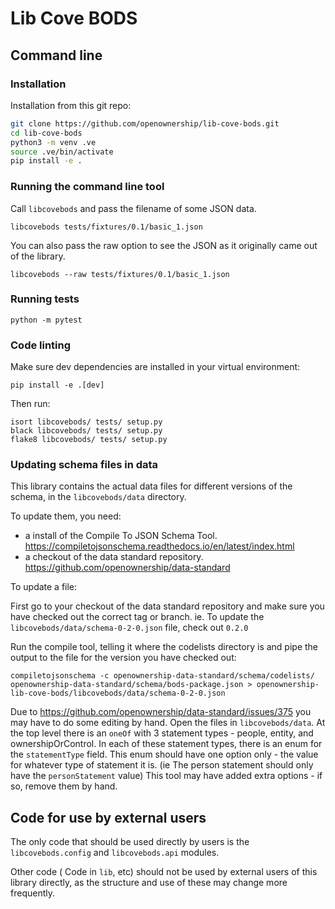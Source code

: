 # Lib Cove BODS

## Command line

### Installation

Installation from this git repo:

```bash
git clone https://github.com/openownership/lib-cove-bods.git
cd lib-cove-bods
python3 -m venv .ve
source .ve/bin/activate
pip install -e .
```

### Running the command line tool

Call `libcovebods` and pass the filename of some JSON data.

    libcovebods tests/fixtures/0.1/basic_1.json
    
You can also pass the raw option to see the JSON as it originally came out of the library.

    libcovebods --raw tests/fixtures/0.1/basic_1.json

### Running tests

    python -m pytest

### Code linting

Make sure dev dependencies are installed in your virtual environment:

    pip install -e .[dev]

Then run:

    isort libcovebods/ tests/ setup.py
    black libcovebods/ tests/ setup.py
    flake8 libcovebods/ tests/ setup.py

### Updating schema files in data

This library contains the actual data files for different versions of the schema, in the `libcovebods/data` directory.

To update them, you need:
 * a install of the Compile To JSON Schema Tool. https://compiletojsonschema.readthedocs.io/en/latest/index.html
 * a checkout of the data standard repository. https://github.com/openownership/data-standard

To update a file:

First go to your checkout of the data standard repository and make sure you have checked out the correct tag or branch.
ie. To update the `libcovebods/data/schema-0-2-0.json` file, check out `0.2.0`

Run the compile tool, telling it where the codelists directory is and pipe the output to the file for the version 
you have checked out:

    compiletojsonschema -c openownership-data-standard/schema/codelists/ openownership-data-standard/schema/bods-package.json > openownership-lib-cove-bods/libcovebods/data/schema-0-2-0.json 

Due to https://github.com/openownership/data-standard/issues/375 you may have to do some editing by hand. Open the files 
in `libcovebods/data`. At the top level there is an `oneOf` with 3 statement types - people, entity, and ownershipOrControl.
In each of these statement types, there is an enum for the `statementType` field. This enum should have one option only - 
the value for whatever type of statement it is. (ie The person statement should only have the `personStatement` value) 
This tool may have added extra options - if so, remove them by hand. 

## Code for use by external users

The only code that should be used directly by users is the `libcovebods.config` and `libcovebods.api` modules.

Other code ( Code in `lib`, etc) 
should not be used by external users of this library directly, as the structure and use of these may change more frequently.
